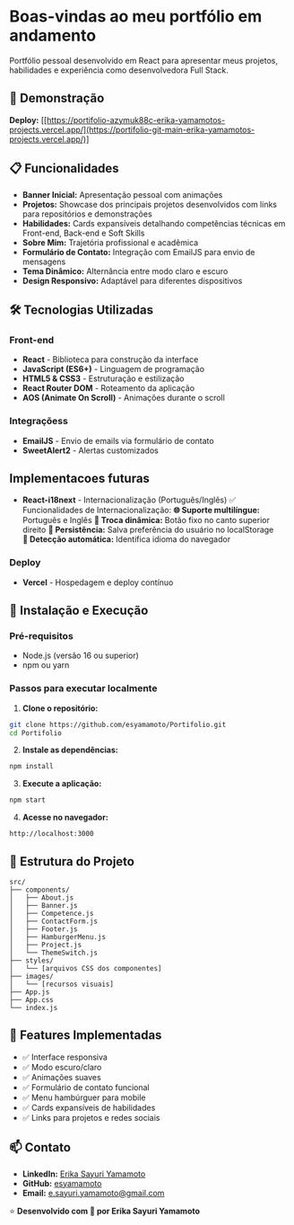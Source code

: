 # Boas-vindas ao meu portfólio em andamento

Portfólio pessoal desenvolvido em React para apresentar meus projetos, habilidades e experiência como desenvolvedora Full Stack.

## 🚀 Demonstração

**Deploy:** [[https://portifolio-azymuk88c-erika-yamamotos-projects.vercel.app/](https://portifolio-git-main-erika-yamamotos-projects.vercel.app/)]

## 📋 Funcionalidades

- **Banner Inicial:** Apresentação pessoal com animações
- **Projetos:** Showcase dos principais projetos desenvolvidos com links para repositórios e demonstrações
- **Habilidades:** Cards expansíveis detalhando competências técnicas em Front-end, Back-end e Soft Skills
- **Sobre Mim:** Trajetória profissional e acadêmica
- **Formulário de Contato:** Integração com EmailJS para envio de mensagens
- **Tema Dinâmico:** Alternância entre modo claro e escuro
- **Design Responsivo:** Adaptável para diferentes dispositivos

## 🛠️ Tecnologias Utilizadas

### Front-end
- **React** - Biblioteca para construção da interface
- **JavaScript (ES6+)** - Linguagem de programação
- **HTML5 & CSS3** - Estruturação e estilização
- **React Router DOM** - Roteamento da aplicação
- **AOS (Animate On Scroll)** - Animações durante o scroll

### Integraçõess
- **EmailJS** - Envio de emails via formulário de contato
- **SweetAlert2** - Alertas customizados

## Implementacoes futuras
- **React-i18next** - Internacionalização (Português/Inglês) ✅
    Funcionalidades de Internacionalização:
    **🌐 Suporte multilíngue:** Português e Inglês
    **🔄 Troca dinâmica:** Botão fixo no canto superior direito
    **💾 Persistência:** Salva preferência do usuário no localStorage  
    **🎯 Detecção automática:** Identifica idioma do navegador

### Deploy
- **Vercel** - Hospedagem e deploy contínuo

## 🚀 Instalação e Execução

### Pré-requisitos
- Node.js (versão 16 ou superior)
- npm ou yarn

### Passos para executar localmente

1. **Clone o repositório:**
```bash
git clone https://github.com/esyamamoto/Portifolio.git
cd Portifolio
```

2. **Instale as dependências:**
```bash
npm install
```

3. **Execute a aplicação:**
```bash
npm start
```

4. **Acesse no navegador:**
```
http://localhost:3000
```

## 📁 Estrutura do Projeto

```
src/
├── components/
│   ├── About.js
│   ├── Banner.js
│   ├── Competence.js
│   ├── ContactForm.js
│   ├── Footer.js
│   ├── HamburgerMenu.js
│   ├── Project.js
│   └── ThemeSwitch.js
├── styles/
│   └── [arquivos CSS dos componentes]
├── images/
│   └── [recursos visuais]
├── App.js
├── App.css
└── index.js
```

## 🎨 Features Implementadas

- ✅ Interface responsiva
- ✅ Modo escuro/claro
- ✅ Animações suaves
- ✅ Formulário de contato funcional
- ✅ Menu hambúrguer para mobile
- ✅ Cards expansíveis de habilidades
- ✅ Links para projetos e redes sociais

## 📫 Contato

- **LinkedIn:** [Erika Sayuri Yamamoto](https://www.linkedin.com/in/erikasyamamoto/)
- **GitHub:** [esyamamoto](https://github.com/esyamamoto)
- **Email:** e.sayuri.yamamoto@gmail.com


⭐ **Desenvolvido com 💜 por Erika Sayuri Yamamoto**
